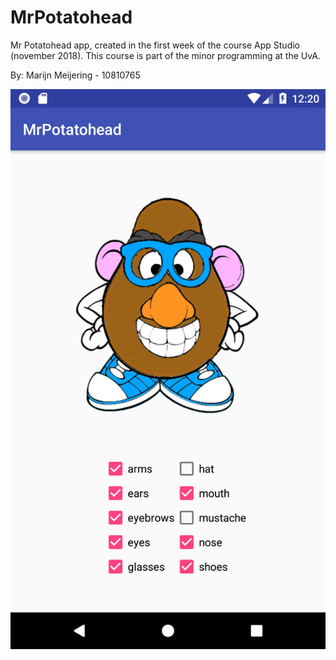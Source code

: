 # MrPotatohead
Mr Potatohead app, created in the first week of the course App Studio (november 2018).
This course is part of the minor programming at the UvA.

By: Marijn Meijering - 10810765

![App Potatohead](https://github.com/10810765/MrPotatohead/blob/master/doc/potatoApp.png)
